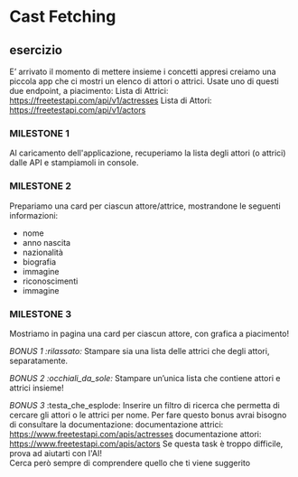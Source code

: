 # Cast Fetching

## esercizio

E’ arrivato il momento di mettere insieme i concetti appresi creiamo una piccola app che ci mostri un elenco di attori o attrici.
Usate uno di questi due endpoint, a piacimento:
Lista di Attrici:   https://freetestapi.com/api/v1/actresses
Lista di Attori:  https://freetestapi.com/api/v1/actors

### MILESTONE 1
Al caricamento dell'applicazione, recuperiamo la lista degli attori (o attrici) dalle API e stampiamoli in console.

### MILESTONE 2
Prepariamo una card per ciascun attore/attrice, mostrandone le seguenti informazioni:
- nome
- anno nascita
- nazionalità
- biografia
- immagine
- riconoscimenti
- immagine

### MILESTONE 3
Mostriamo in pagina una card per ciascun attore, con grafica a piacimento!

*BONUS 1 :rilassato:*
Stampare sia una lista delle attrici che degli attori, separatamente.

*BONUS 2 :occhiali_da_sole:*
Stampare un’unica lista che contiene attori e attrici insieme!

*BONUS 3* :testa_che_esplode:
Inserire un filtro di ricerca che permetta di cercare gli attori o le attrici per nome.
Per fare questo bonus avrai bisogno di consultare la documentazione:
documentazione attrici: https://www.freetestapi.com/apis/actresses
documentazione attori: https://www.freetestapi.com/apis/actors
Se questa task è troppo difficile, prova ad aiutarti con l'AI!  
Cerca però sempre di comprendere quello che ti viene suggerito